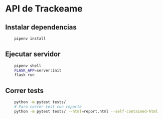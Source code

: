# API de Trackeame

## Instalar dependencias

```bash
    pipenv install
```
## Ejecutar servidor
```bash
    pipenv shell
    FLASK_APP=server:init
    flask run
```
## Correr tests
```bash
    python -m pytest tests/ 
    # Para correr test con reporte
    python -m pytest tests/ --html=report.html --self-contained-html
```